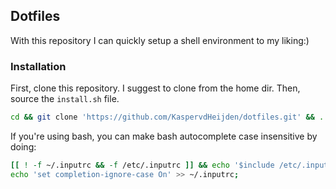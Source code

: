 ## Dotfiles

With this repository I can quickly setup a shell environment to my liking:)

### Installation

First, clone this repository. I suggest to clone from the home dir. Then, source the `install.sh` file.
```sh
cd && git clone 'https://github.com/KaspervdHeijden/dotfiles.git' && . dotfiles/install.sh;
```

If you're using bash, you can make bash autocomplete case insensitive by doing:
```sh
[[ ! -f ~/.inputrc && -f /etc/.inputrc ]] && echo '$include /etc/.inputrc' > ~/.inputrc;
echo 'set completion-ignore-case On' >> ~/.inputrc;
```
